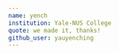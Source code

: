```yaml
---
name: yench
institution: Yale-NUS College
quote: we made it, thanks!
github_user: yauyenching
---
```

